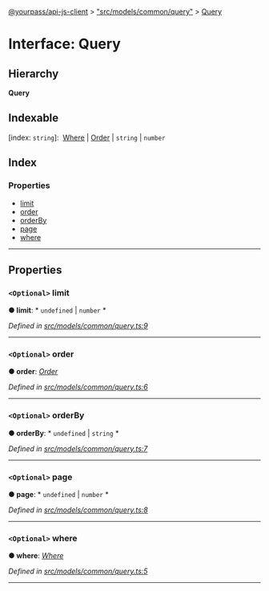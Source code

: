 [@yourpass/api-js-client](../README.md) > ["src/models/common/query"](../modules/_src_models_common_query_.md) > [Query](../interfaces/_src_models_common_query_.query.md)

# Interface: Query

## Hierarchy

**Query**

## Indexable

\[index: `string`\]:&nbsp; [Where](../modules/_src_models_common_where_.md#where) &#124; [Order](../enums/_src_models_common_order_.order.md) &#124; `string` &#124; `number`

## Index

### Properties

* [limit](_src_models_common_query_.query.md#limit)
* [order](_src_models_common_query_.query.md#order)
* [orderBy](_src_models_common_query_.query.md#orderby)
* [page](_src_models_common_query_.query.md#page)
* [where](_src_models_common_query_.query.md#where)

---

## Properties

<a id="limit"></a>

### `<Optional>` limit

**● limit**: * `undefined` &#124; `number`
*

*Defined in [src/models/common/query.ts:9](https://github.com/yourpass/yourpass-api-js-client/blob/282d6a3/src/models/common/query.ts#L9)*

___
<a id="order"></a>

### `<Optional>` order

**● order**: *[Order](../enums/_src_models_common_order_.order.md)*

*Defined in [src/models/common/query.ts:6](https://github.com/yourpass/yourpass-api-js-client/blob/282d6a3/src/models/common/query.ts#L6)*

___
<a id="orderby"></a>

### `<Optional>` orderBy

**● orderBy**: * `undefined` &#124; `string`
*

*Defined in [src/models/common/query.ts:7](https://github.com/yourpass/yourpass-api-js-client/blob/282d6a3/src/models/common/query.ts#L7)*

___
<a id="page"></a>

### `<Optional>` page

**● page**: * `undefined` &#124; `number`
*

*Defined in [src/models/common/query.ts:8](https://github.com/yourpass/yourpass-api-js-client/blob/282d6a3/src/models/common/query.ts#L8)*

___
<a id="where"></a>

### `<Optional>` where

**● where**: *[Where](../modules/_src_models_common_where_.md#where)*

*Defined in [src/models/common/query.ts:5](https://github.com/yourpass/yourpass-api-js-client/blob/282d6a3/src/models/common/query.ts#L5)*

___

